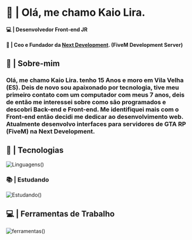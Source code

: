 # 👋 | Olá, me chamo Kaio Lira.

#### 💻 | Desenvolvedor Front-end JR
#### 💼 | Ceo e Fundador da <a href="https://discord.gg/3uJ4tD9hs7">Next Development<a/>. (FiveM Development Server)

## 📃 | Sobre-mim

### Olá, me chamo Kaio Lira. tenho 15 Anos e moro em Vila Velha (ES). Deis de novo sou apaixonado por tecnologia, tive meu primeiro contato com um computador com meus 7 anos, deis de então me interessei sobre como são programados e descobri Back-end e Front-end. Me identifiquei mais com o Front-end então decidi me dedicar ao desenvolvimento web. Atualmente desenvolvo interfaces para servidores de GTA RP (FiveM) na Next Development.

## 🔧 | Tecnologias
![Linguagens()](https://skillicons.dev/icons?i=html,css,js,jquery,git)

### 📚 | Estudando
![Estudando()](https://skillicons.dev/icons?i=typescript,react,tailwind)

## 💻 | Ferramentas de Trabalho
![ferramentas()](https://skillicons.dev/icons?i=vscode,figma)

